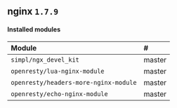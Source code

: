 ## nginx `1.7.9`
#### Installed modules
| Module | # |
| :--- | :--- |
| `simpl/ngx_devel_kit`| master |
| `openresty/lua-nginx-module`| master |
| `openresty/headers-more-nginx-module`| master |
| `openresty/echo-nginx-module`| master |
